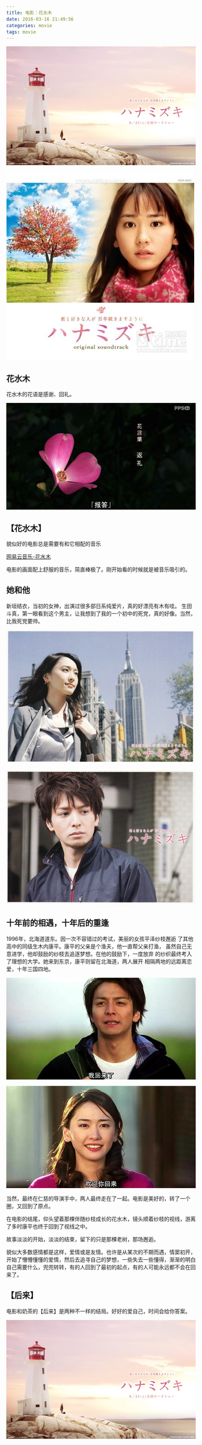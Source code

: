 ```yaml
---
title: 电影：花水木
date: 2016-03-16 21:49:56
categories: movie
tags: movie
---
```


![1](movie-huashuimu/picture_2.jpg)

<!-- more -->

![2](movie-huashuimu/picture_3.jpg)

## 花水木
花水木的花语是感谢、回礼。

![3](movie-huashuimu/picture_1.jpg)

## 【花水木】
貌似好的电影总是需要有和它相配的音乐

[网易云音乐-花水木](http://music.163.com/#/outchain/2/33471935/)

电影的画面配上舒服的音乐，简直棒极了。刚开始看的时候就是被音乐吸引的。

## 她和他
新垣结衣，当初的女神，出演过很多部日系纯爱片，真的好漂亮有木有哇。
生田斗真，第一眼看到这个男主，让我想到了我的一个初中的死党，真的好像。当然，比我死党要帅。

![4](movie-huashuimu/picture_4.jpg)

![5](movie-huashuimu/picture_5.jpg)

## 十年前的相遇，十年后的重逢

1996年，北海道道东。因一次不容错过的考试，美丽的女孩平泽纱枝邂逅
了其他高中的同级生木内康平。康平的父亲是个渔夫，他一直帮父亲打渔，
虽然自己无意进学，他却鼓励的纱枝去追逐梦想。在他的鼓励下，一度放弃
的纱织最终考入了理想的大学。她来到东京，康平则留在北海道，两人展开
相隔两地的远距离恋爱，十年三国四地。

![6](movie-huashuimu/picture_8.jpg)

![7](movie-huashuimu/picture_7.jpg)


当然，最终在仁慈的导演手中，两人最终走在了一起。电影是美好的，转了一个圈，又回到了原点。

在电影的结尾，仰头望着那棵伴随纱枝成长的花水木，镜头顺着纱枝的视线，游离了多时康平也终于回到了视线之中。

故事淡淡的开始，淡淡的结束，留下的只是那棵老树，那场邂逅。

貌似大多数感情都是这样，爱情或是友情。也许是从某次的不期而遇，情窦初开，开始了懵懵懂懂的爱情，然后去追寻自己的梦想，一些失去一些懂得，渐渐的明白自己需要什么，兜兜转转，有的人回到了最初的起点，有的人可能永远都不会在回来了。

## 【后来】
电影和奶茶的【后来】是两种不一样的结局。好好的爱自己，时间会给你答案。

![8](movie-huashuimu/picture_2.jpg)

